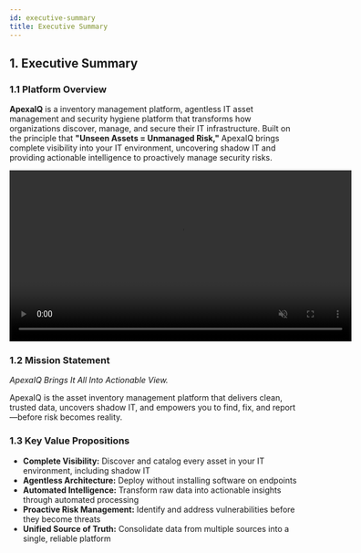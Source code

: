```yaml
---
id: executive-summary
title: Executive Summary
---
```


## 1. Executive Summary

### 1.1 Platform Overview

**ApexaIQ** is a inventory management platform, agentless IT asset management and security hygiene platform that transforms how organizations discover, manage, and secure their IT infrastructure. Built on the principle that **"Unseen Assets = Unmanaged Risk,"** ApexaIQ brings complete visibility into your IT environment, uncovering shadow IT and providing actionable intelligence to proactively manage security risks.

<video autoPlay muted loop playsInline width="600">
  <source src="/img/apexaiq-dashboard.mp4" type="video/mp4" />
</video>

### 1.2 Mission Statement

*ApexaIQ Brings It All Into Actionable View.*

ApexaIQ is the asset inventory management platform that delivers clean, trusted data, uncovers shadow IT, and empowers you to find, fix, and report—before risk becomes reality.

### 1.3 Key Value Propositions

- **Complete Visibility:** Discover and catalog every asset in your IT environment, including shadow IT
- **Agentless Architecture:** Deploy without installing software on endpoints
- **Automated Intelligence\:** Transform raw data into actionable insights through automated processing
- **Proactive Risk Management\:** Identify and address vulnerabilities before they become threats
- **Unified Source of Truth:** Consolidate data from multiple sources into a single, reliable platform
